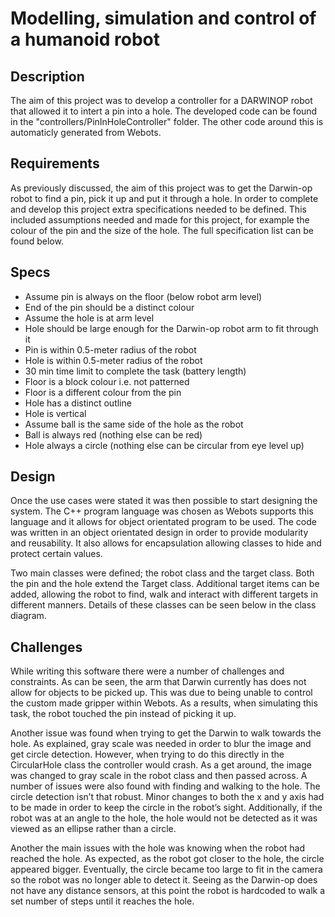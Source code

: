 # Modelling, simulation and control of a humanoid robot

## Description
The aim of this project was to develop a controller for a DARWINOP robot that allowed it to intert a pin into a hole. The developed code can be found in the "controllers/PinInHoleController" folder. The other code around this is automaticly generated from Webots.

## Requirements
As previously discussed, the aim of this project was to get the Darwin-op robot to find a pin, pick it up and put it through a hole. In order to complete and develop this project extra specifications needed to be defined. This included assumptions needed and made for this project, for example the colour of the pin and the size of the hole. The full specification list can be found below.

## Specs
* Assume pin is always on the floor (below robot arm level)
* End of the pin should be a distinct colour
* Assume the hole is at arm level
* Hole should be large enough for the Darwin-op robot arm to fit through it
* Pin is within 0.5-meter radius of the robot
* Hole is within 0.5-meter radius of the robot
* 30 min time limit to complete the task (battery length)
* Floor is a block colour i.e. not patterned
* Floor is a different colour from the pin
* Hole has a distinct outline
* Hole is vertical
* Assume ball is the same side of the hole as the robot
* Ball is always red (nothing else can be red)
* Hole always a circle (nothing else can be circular from eye level up)

## Design
Once the use cases were stated it was then possible to start designing the system. The C++ program language was chosen as Webots supports this language and it allows for object orientated program to be used. The code was written in an object orientated design in order to provide modularity and reusability. It also allows for encapsulation allowing classes to hide and protect certain values.

Two main classes were defined; the robot class and the target class. Both the pin and the hole extend the Target class. Additional target items can be added, allowing the robot to find, walk and interact with different targets in different manners. Details of these classes can be seen below in the class diagram.

## Challenges
While writing this software there were a number of challenges and constraints. As can be seen, the arm that Darwin currently has does not allow for objects to be picked up. This was due to being unable to control the custom made gripper within Webots. As a results, when simulating this task, the robot touched the pin instead of picking it up.

Another issue was found when trying to get the Darwin to walk towards the hole. As explained, gray scale was needed in order to blur the image and get circle detection. However, when trying to do this directly in the CircularHole class the controller would crash. As a get around, the image was changed to gray scale in the robot class and then passed across. A number of issues were also found with finding and walking to the hole. The circle detection isn’t that robust. Minor changes to both the x and y axis had to be made in order to keep the circle in the robot’s sight. Additionally, if the robot was at an angle to the hole, the hole would not be detected as it was viewed as an ellipse rather than a circle.

Another the main issues with the hole was knowing when the robot had reached the hole. As expected, as the robot got closer to the hole, the circle appeared bigger. Eventually, the circle became too large to fit in the camera so the robot was no longer able to detect it. Seeing as the Darwin-op does not have any distance sensors, at this point the robot is hardcoded to walk a set number of steps until it reaches the hole.
